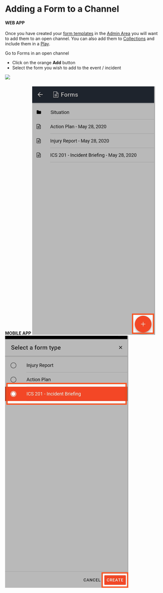 # Adding a Form to a Channel

#### WEB APP

Once you have created your [form templates](../admin-area/templates/form-builder-and-field-types/) in the [Admin Area](../admin-area/) you will want to add them to an open channel. You can also add them to [Collections](../admin-area/collections/) and include them in a [Play](../plays/).  
  
Go to Forms in an open channel

* Click on the orange **Add** button
* Select the form you wish to add to the event / incident 

![](../../.gitbook/assets/adding-a-form-to-a-channel.gif)

#### 

#### MOBILE APP  ![Image Placeholder](../../.gitbook/assets/adding-a-form-to-a-channel-mobile-1.png)![Image Placeholder](../../.gitbook/assets/adding-a-form-to-a-channel-2.png)

